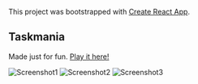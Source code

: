 This project was bootstrapped with [Create React App](https://github.com/facebook/create-react-app).

## Taskmania

Made just for fun. [Play it here!](https://taskmania-game.netlify.app/)

![Screenshot1]("../other/players.png")
![Screenshot2]("../other/mission.png")
![Screenshot3]("../other/fight.png")
